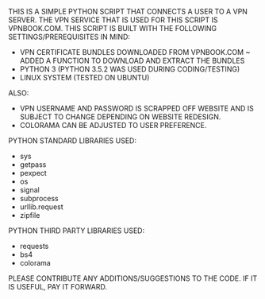THIS IS A SIMPLE PYTHON SCRIPT THAT CONNECTS A USER TO A VPN SERVER. THE VPN SERVICE THAT IS USED FOR THIS SCRIPT IS VPNBOOK.COM. THIS SCRIPT IS BUILT WITH THE FOLLOWING SETTINGS/PREREQUISITES IN MIND:

- VPN CERTIFICATE BUNDLES DOWNLOADED FROM VPNBOOK.COM
    ~ ADDED A FUNCTION TO DOWNLOAD AND EXTRACT THE BUNDLES
- PYTHON 3 (PYTHON 3.5.2 WAS USED DURING CODING/TESTING)
- LINUX SYSTEM (TESTED ON UBUNTU)

ALSO:
- VPN USERNAME AND PASSWORD IS SCRAPPED OFF WEBSITE AND IS SUBJECT TO CHANGE DEPENDING ON WEBSITE REDESIGN.
- COLORAMA CAN BE ADJUSTED TO USER PREFERENCE.


PYTHON STANDARD LIBRARIES USED:

- sys
- getpass
- pexpect
- os
- signal
- subprocess
- urllib.request
- zipfile

PYTHON THIRD PARTY LIBRARIES USED:

- requests
- bs4
- colorama

PLEASE CONTRIBUTE ANY ADDITIONS/SUGGESTIONS TO THE CODE. IF IT IS USEFUL, PAY IT FORWARD.
